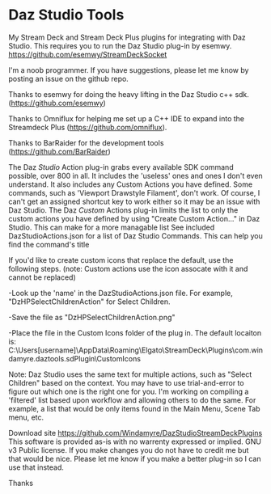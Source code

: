 # Daz Studio Tools
My Stream Deck and Stream Deck Plus plugins for integrating with Daz Studio. 
This requires you to run the Daz Studio plug-in by esemwy.  https://github.com/esemwy/StreamDeckSocket

I'm a noob programmer.  If you have suggestions, please let me know by posting an issue on the github repo.

Thanks to esemwy for doing the heavy lifting in the Daz Studio c++ sdk. (https://github.com/esemwy)

Thanks to Omniflux for helping me set up a C++ IDE to expand into the Streamdeck Plus (https://github.com/omniflux).

Thanks to BarRaider for the development tools (https://github.com/BarRaider)


The Daz _Studio_ Action plug-in grabs every available SDK command possible, over 800 in all.  It includes the 'useless' ones and ones I don't even understand.  It also includes any Custom Actions you have defined.
Some commands, such as 'Viewport Drawstyle Filament', don't work.  Of course, I can't get an assigned shortcut key to work either so it may be an issue with Daz Studio.
The Daz _Custom_ Actions plug-in limits the list to only the custom actions you have defined by using "Create Custom Action..." in Daz Studio.  This can make for a more managable list
See included DazStudioActions.json for a list of Daz Studio Commands.  This can help you find the command's title

If you'd like to create custom icons that replace the default, use the following steps.  (note: Custom actions use the icon assocate with it and cannot be replaced)
  
  -Look up the 'name' in the DazStudioActions.json file.  For example, "DzHPSelectChildrenAction" for Select Children.
	
  -Save the file as "DzHPSelectChildrenAction.png"
	
  -Place the file in the Custom Icons folder of the plug in.  The default locaiton is:
		C:\Users\[username]\AppData\Roaming\Elgato\StreamDeck\Plugins\com.windamyre.daztools.sdPlugin\CustomIcons


Note: Daz Studio uses the same text for multiple actions, such as "Select Children" based on the context.  You may have to use trial-and-error to figure out which one is the right one for you.
I'm working on compiling a 'filtered' list based upon workflow and allowing others to do the same.  For example, a list that would be only items found in the Main Menu, Scene Tab menu, etc.

Download site https://github.com/Windamyre/DazStudioStreamDeckPlugins
This software is provided as-is with no warrenty expressed or implied.
GNU v3 Public license.  If you make changes you do not have to credit me but that would be nice.
Please let me know if you make a better plug-in so I can use that instead.

Thanks
